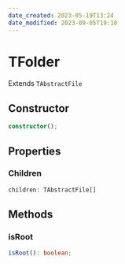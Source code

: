 ```yaml
---
date_created: 2023-05-19T13:24
date_modified: 2023-09-05T19:18
---
```

# TFolder

Extends `TAbstractFile`

## Constructor

```ts
constructor();
```

## Properties

### Children

```ts
children: TAbstractFile[]
```

## Methods

### isRoot

```ts
isRoot(): boolean;
```
